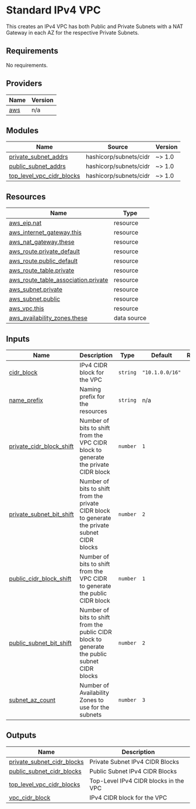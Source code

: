 # Standard IPv4 VPC

This creates an IPv4 VPC has both Public and Private Subnets with a NAT Gateway in each AZ for the respective Private Subnets.

<!-- BEGIN_TF_DOCS -->
## Requirements

No requirements.

## Providers

| Name | Version |
|------|---------|
| <a name="provider_aws"></a> [aws](#provider\_aws) | n/a |

## Modules

| Name | Source | Version |
|------|--------|---------|
| <a name="module_private_subnet_addrs"></a> [private\_subnet\_addrs](#module\_private\_subnet\_addrs) | hashicorp/subnets/cidr | ~> 1.0 |
| <a name="module_public_subnet_addrs"></a> [public\_subnet\_addrs](#module\_public\_subnet\_addrs) | hashicorp/subnets/cidr | ~> 1.0 |
| <a name="module_top_level_vpc_cidr_blocks"></a> [top\_level\_vpc\_cidr\_blocks](#module\_top\_level\_vpc\_cidr\_blocks) | hashicorp/subnets/cidr | ~> 1.0 |

## Resources

| Name | Type |
|------|------|
| [aws_eip.nat](https://registry.terraform.io/providers/hashicorp/aws/latest/docs/resources/eip) | resource |
| [aws_internet_gateway.this](https://registry.terraform.io/providers/hashicorp/aws/latest/docs/resources/internet_gateway) | resource |
| [aws_nat_gateway.these](https://registry.terraform.io/providers/hashicorp/aws/latest/docs/resources/nat_gateway) | resource |
| [aws_route.private_default](https://registry.terraform.io/providers/hashicorp/aws/latest/docs/resources/route) | resource |
| [aws_route.public_default](https://registry.terraform.io/providers/hashicorp/aws/latest/docs/resources/route) | resource |
| [aws_route_table.private](https://registry.terraform.io/providers/hashicorp/aws/latest/docs/resources/route_table) | resource |
| [aws_route_table_association.private](https://registry.terraform.io/providers/hashicorp/aws/latest/docs/resources/route_table_association) | resource |
| [aws_subnet.private](https://registry.terraform.io/providers/hashicorp/aws/latest/docs/resources/subnet) | resource |
| [aws_subnet.public](https://registry.terraform.io/providers/hashicorp/aws/latest/docs/resources/subnet) | resource |
| [aws_vpc.this](https://registry.terraform.io/providers/hashicorp/aws/latest/docs/resources/vpc) | resource |
| [aws_availability_zones.these](https://registry.terraform.io/providers/hashicorp/aws/latest/docs/data-sources/availability_zones) | data source |

## Inputs

| Name | Description | Type | Default | Required |
|------|-------------|------|---------|:--------:|
| <a name="input_cidr_block"></a> [cidr\_block](#input\_cidr\_block) | IPv4 CIDR block for the VPC | `string` | `"10.1.0.0/16"` | no |
| <a name="input_name_prefix"></a> [name\_prefix](#input\_name\_prefix) | Naming prefix for the resources | `string` | n/a | yes |
| <a name="input_private_cidr_block_shift"></a> [private\_cidr\_block\_shift](#input\_private\_cidr\_block\_shift) | Number of bits to shift from the VPC CIDR block to generate the private CIDR block | `number` | `1` | no |
| <a name="input_private_subnet_bit_shift"></a> [private\_subnet\_bit\_shift](#input\_private\_subnet\_bit\_shift) | Number of bits to shift from the private CIDR block to generate the private subnet CIDR blocks | `number` | `2` | no |
| <a name="input_public_cidr_block_shift"></a> [public\_cidr\_block\_shift](#input\_public\_cidr\_block\_shift) | Number of bits to shift from the VPC CIDR to generate the public CIDR block | `number` | `1` | no |
| <a name="input_public_subnet_bit_shift"></a> [public\_subnet\_bit\_shift](#input\_public\_subnet\_bit\_shift) | Number of bits to shift from the public CIDR block to generate the public subnet CIDR blocks | `number` | `2` | no |
| <a name="input_subnet_az_count"></a> [subnet\_az\_count](#input\_subnet\_az\_count) | Number of Availability Zones to use for the subnets | `number` | `3` | no |

## Outputs

| Name | Description |
|------|-------------|
| <a name="output_private_subnet_cidr_blocks"></a> [private\_subnet\_cidr\_blocks](#output\_private\_subnet\_cidr\_blocks) | Private Subnet IPv4 CIDR Blocks |
| <a name="output_public_subnet_cidr_blocks"></a> [public\_subnet\_cidr\_blocks](#output\_public\_subnet\_cidr\_blocks) | Public Subnet IPv4 CIDR Blocks |
| <a name="output_top_level_vpc_cidr_blocks"></a> [top\_level\_vpc\_cidr\_blocks](#output\_top\_level\_vpc\_cidr\_blocks) | Top-Level IPv4 CIDR blocks in the VPC |
| <a name="output_vpc_cidr_block"></a> [vpc\_cidr\_block](#output\_vpc\_cidr\_block) | IPv4 CIDR block for the VPC |
<!-- END_TF_DOCS -->